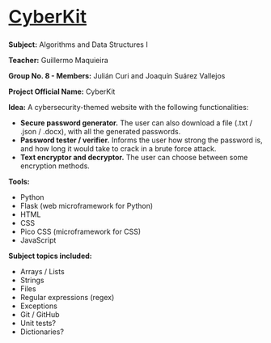<h1 style="font-size: 36px; text-decoration: underline; font-weight: 600;">CyberKit</h1>

**Subject:** Algorithms and Data Structures I

**Teacher:** Guillermo Maquieira

**Group No. 8 - Members:** Julián Curi and Joaquín Suárez Vallejos

**Project Official Name:** CyberKit

**Idea:** A cybersecurity-themed website with the following functionalities:
+ **Secure password generator.** The user can also download a file (.txt / .json / .docx), with all the generated passwords.
+ **Password tester / verifier.** Informs the user how strong the password is, and how long it would take to crack in a brute force attack.
+ **Text encryptor and decryptor.** The user can choose between some encryption methods.

**Tools:**
+ Python
+ Flask (web microframework for Python)
+ HTML
+ CSS
+ Pico CSS (microframework for CSS)
+ JavaScript

**Subject topics included:**
+ Arrays / Lists
+ Strings
+ Files
+ Regular expressions (regex)
+ Exceptions
+ Git / GitHub
+ Unit tests?
+ Dictionaries?
